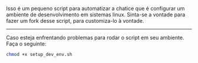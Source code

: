 Isso é um pequeno script para automatizar a chatice que é configurar um ambiente de desenvolvimento em sistemas linux. Sinta-se a vontade para fazer um fork desse script, para customiza-lo à vontade.

<hr>

Caso esteja enfrentando problemas para rodar o script em seu ambiente. Faça o seguinte:

```sh
chmod +x setup_dev_env.sh
```

